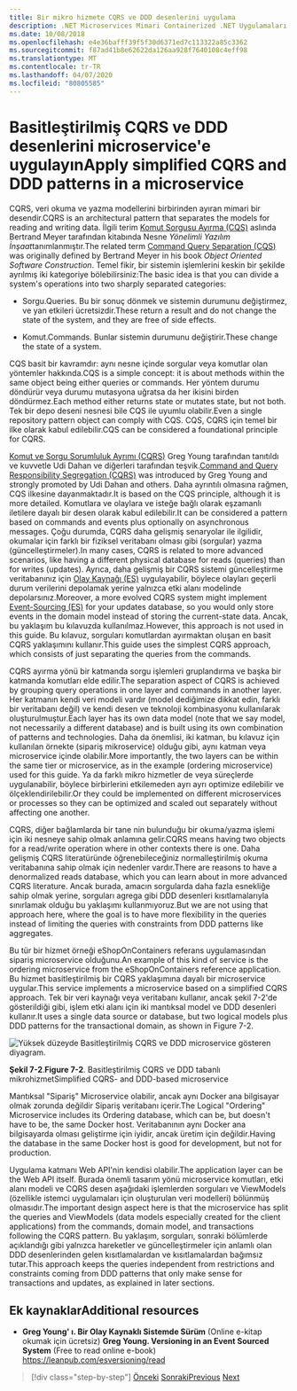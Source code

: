 ```yaml
---
title: Bir mikro hizmete CQRS ve DDD desenlerini uygulama
description: .NET Microservices Mimari Containerized .NET Uygulamaları için | CQRS ve DDD desenleri arasındaki genel ilişkiyi anlayın.
ms.date: 10/08/2018
ms.openlocfilehash: e4e36bafff39f5f30d6371ed7c113322a85c3362
ms.sourcegitcommit: f87ad41b8e62622da126aa928f7640108c4eff98
ms.translationtype: MT
ms.contentlocale: tr-TR
ms.lasthandoff: 04/07/2020
ms.locfileid: "80805585"
---
```

# <a name="apply-simplified-cqrs-and-ddd-patterns-in-a-microservice"></a><span data-ttu-id="13bbd-103">Basitleştirilmiş CQRS ve DDD desenlerini microservice'e uygulayın</span><span class="sxs-lookup"><span data-stu-id="13bbd-103">Apply simplified CQRS and DDD patterns in a microservice</span></span>

<span data-ttu-id="13bbd-104">CQRS, veri okuma ve yazma modellerini birbirinden ayıran mimari bir desendir.</span><span class="sxs-lookup"><span data-stu-id="13bbd-104">CQRS is an architectural pattern that separates the models for reading and writing data.</span></span> <span data-ttu-id="13bbd-105">İlgili terim [Komut Sorgusu Ayırma (CQS)](https://martinfowler.com/bliki/CommandQuerySeparation.html) aslında Bertrand Meyer tarafından kitabında Nesne *Yönelimli Yazılım İnşaat*tanımlanmıştır.</span><span class="sxs-lookup"><span data-stu-id="13bbd-105">The related term [Command Query Separation (CQS)](https://martinfowler.com/bliki/CommandQuerySeparation.html) was originally defined by Bertrand Meyer in his book *Object Oriented Software Construction*.</span></span> <span data-ttu-id="13bbd-106">Temel fikir, bir sistemin işlemlerini keskin bir şekilde ayrılmış iki kategoriye bölebilirsiniz:</span><span class="sxs-lookup"><span data-stu-id="13bbd-106">The basic idea is that you can divide a system's operations into two sharply separated categories:</span></span>

- <span data-ttu-id="13bbd-107">Sorgu.</span><span class="sxs-lookup"><span data-stu-id="13bbd-107">Queries.</span></span> <span data-ttu-id="13bbd-108">Bu bir sonuç dönmek ve sistemin durumunu değiştirmez, ve yan etkileri ücretsizdir.</span><span class="sxs-lookup"><span data-stu-id="13bbd-108">These return a result and do not change the state of the system, and they are free of side effects.</span></span>

- <span data-ttu-id="13bbd-109">Komut.</span><span class="sxs-lookup"><span data-stu-id="13bbd-109">Commands.</span></span> <span data-ttu-id="13bbd-110">Bunlar sistemin durumunu değiştirir.</span><span class="sxs-lookup"><span data-stu-id="13bbd-110">These change the state of a system.</span></span>

<span data-ttu-id="13bbd-111">CQS basit bir kavramdır: aynı nesne içinde sorgular veya komutlar olan yöntemler hakkında.</span><span class="sxs-lookup"><span data-stu-id="13bbd-111">CQS is a simple concept: it is about methods within the same object being either queries or commands.</span></span> <span data-ttu-id="13bbd-112">Her yöntem durumu döndürür veya durumu mutasyona uğratsa da her ikisini birden döndürmez.</span><span class="sxs-lookup"><span data-stu-id="13bbd-112">Each method either returns state or mutates state, but not both.</span></span> <span data-ttu-id="13bbd-113">Tek bir depo deseni nesnesi bile CQS ile uyumlu olabilir.</span><span class="sxs-lookup"><span data-stu-id="13bbd-113">Even a single repository pattern object can comply with CQS.</span></span> <span data-ttu-id="13bbd-114">CQS, CQRS için temel bir ilke olarak kabul edilebilir.</span><span class="sxs-lookup"><span data-stu-id="13bbd-114">CQS can be considered a foundational principle for CQRS.</span></span>

<span data-ttu-id="13bbd-115">[Komut ve Sorgu Sorumluluk Ayrımı (CQRS)](https://martinfowler.com/bliki/CQRS.html) Greg Young tarafından tanıtıldı ve kuvvetle Udi Dahan ve diğerleri tarafından teşvik.</span><span class="sxs-lookup"><span data-stu-id="13bbd-115">[Command and Query Responsibility Segregation (CQRS)](https://martinfowler.com/bliki/CQRS.html) was introduced by Greg Young and strongly promoted by Udi Dahan and others.</span></span> <span data-ttu-id="13bbd-116">Daha ayrıntılı olmasına rağmen, CQS ilkesine dayanmaktadır.</span><span class="sxs-lookup"><span data-stu-id="13bbd-116">It is based on the CQS principle, although it is more detailed.</span></span> <span data-ttu-id="13bbd-117">Komutlara ve olaylara ve isteğe bağlı olarak eşzamanlı iletilere dayalı bir desen olarak kabul edilebilir.</span><span class="sxs-lookup"><span data-stu-id="13bbd-117">It can be considered a pattern based on commands and events plus optionally on asynchronous messages.</span></span> <span data-ttu-id="13bbd-118">Çoğu durumda, CQRS daha gelişmiş senaryolar ile ilgilidir, okumalar için farklı bir fiziksel veritabanı olması gibi (sorgular) yazma (güncelleştirmeler).</span><span class="sxs-lookup"><span data-stu-id="13bbd-118">In many cases, CQRS is related to more advanced scenarios, like having a different physical database for reads (queries) than for writes (updates).</span></span> <span data-ttu-id="13bbd-119">Ayrıca, daha gelişmiş bir CQRS sistemi güncelleştirme veritabanınız için [Olay Kaynağı (ES)](https://martinfowler.com/eaaDev/EventSourcing.html) uygulayabilir, böylece olayları geçerli durum verilerini depolamak yerine yalnızca etki alanı modelinde depolarsınız.</span><span class="sxs-lookup"><span data-stu-id="13bbd-119">Moreover, a more evolved CQRS system might implement [Event-Sourcing (ES)](https://martinfowler.com/eaaDev/EventSourcing.html) for your updates database, so you would only store events in the domain model instead of storing the current-state data.</span></span> <span data-ttu-id="13bbd-120">Ancak, bu yaklaşım bu kılavuzda kullanılmaz.</span><span class="sxs-lookup"><span data-stu-id="13bbd-120">However, this approach is not used in this guide.</span></span> <span data-ttu-id="13bbd-121">Bu kılavuz, sorguları komutlardan ayırmaktan oluşan en basit CQRS yaklaşımını kullanır.</span><span class="sxs-lookup"><span data-stu-id="13bbd-121">This guide uses the simplest CQRS approach, which consists of just separating the queries from the commands.</span></span>

<span data-ttu-id="13bbd-122">CQRS ayırma yönü bir katmanda sorgu işlemleri gruplandırma ve başka bir katmanda komutları elde edilir.</span><span class="sxs-lookup"><span data-stu-id="13bbd-122">The separation aspect of CQRS is achieved by grouping query operations in one layer and commands in another layer.</span></span> <span data-ttu-id="13bbd-123">Her katmanın kendi veri modeli vardır (model dediğimize dikkat edin, farklı bir veritabanı değil) ve kendi desen ve teknoloji kombinasyonu kullanılarak oluşturulmuştur.</span><span class="sxs-lookup"><span data-stu-id="13bbd-123">Each layer has its own data model (note that we say model, not necessarily a different database) and is built using its own combination of patterns and technologies.</span></span> <span data-ttu-id="13bbd-124">Daha da önemlisi, iki katman, bu kılavuz için kullanılan örnekte (sipariş mikroservice) olduğu gibi, aynı katman veya microservice içinde olabilir.</span><span class="sxs-lookup"><span data-stu-id="13bbd-124">More importantly, the two layers can be within the same tier or microservice, as in the example (ordering microservice) used for this guide.</span></span> <span data-ttu-id="13bbd-125">Ya da farklı mikro hizmetler de veya süreçlerde uygulanabilir, böylece birbirlerini etkilemeden ayrı ayrı optimize edilebilir ve ölçeklendirilebilir.</span><span class="sxs-lookup"><span data-stu-id="13bbd-125">Or they could be implemented on different microservices or processes so they can be optimized and scaled out separately without affecting one another.</span></span>

<span data-ttu-id="13bbd-126">CQRS, diğer bağlamlarda bir tane nin bulunduğu bir okuma/yazma işlemi için iki nesneye sahip olmak anlamına gelir.</span><span class="sxs-lookup"><span data-stu-id="13bbd-126">CQRS means having two objects for a read/write operation where in other contexts there is one.</span></span> <span data-ttu-id="13bbd-127">Daha gelişmiş CQRS literatüründe öğrenebileceğiniz normalleştirilmiş okuma veritabanına sahip olmak için nedenler vardır.</span><span class="sxs-lookup"><span data-stu-id="13bbd-127">There are reasons to have a denormalized reads database, which you can learn about in more advanced CQRS literature.</span></span> <span data-ttu-id="13bbd-128">Ancak burada, amacın sorgularda daha fazla esnekliğe sahip olmak yerine, sorguları agrega gibi DDD desenleri kısıtlamalarıyla sınırlamak olduğu bu yaklaşımı kullanmıyoruz.</span><span class="sxs-lookup"><span data-stu-id="13bbd-128">But we are not using that approach here, where the goal is to have more flexibility in the queries instead of limiting the queries with constraints from DDD patterns like aggregates.</span></span>

<span data-ttu-id="13bbd-129">Bu tür bir hizmet örneği eShopOnContainers referans uygulamasından sipariş microservice olduğunu.</span><span class="sxs-lookup"><span data-stu-id="13bbd-129">An example of this kind of service is the ordering microservice from the eShopOnContainers reference application.</span></span> <span data-ttu-id="13bbd-130">Bu hizmet basitleştirilmiş bir CQRS yaklaşımına dayalı bir microservice uygular.</span><span class="sxs-lookup"><span data-stu-id="13bbd-130">This service implements a microservice based on a simplified CQRS approach.</span></span> <span data-ttu-id="13bbd-131">Tek bir veri kaynağı veya veritabanı kullanır, ancak şekil 7-2'de gösterildiği gibi, işlem etki alanı için iki mantıksal model ve DDD desenleri kullanır.</span><span class="sxs-lookup"><span data-stu-id="13bbd-131">It uses a single data source or database, but two logical models plus DDD patterns for the transactional domain, as shown in Figure 7-2.</span></span>

![Yüksek düzeyde Basitleştirilmiş CQRS ve DDD microservice gösteren diyagram.](./media/apply-simplified-microservice-cqrs-ddd-patterns/simplified-cqrs-ddd-microservice.png)

<span data-ttu-id="13bbd-133">**Şekil 7-2**.</span><span class="sxs-lookup"><span data-stu-id="13bbd-133">**Figure 7-2**.</span></span> <span data-ttu-id="13bbd-134">Basitleştirilmiş CQRS ve DDD tabanlı mikrohizmet</span><span class="sxs-lookup"><span data-stu-id="13bbd-134">Simplified CQRS- and DDD-based microservice</span></span>

<span data-ttu-id="13bbd-135">Mantıksal "Sipariş" Microservice olabilir, ancak aynı Docker ana bilgisayar olmak zorunda değildir Sipariş veritabanı içerir.</span><span class="sxs-lookup"><span data-stu-id="13bbd-135">The Logical "Ordering" Microservice includes its Ordering database, which can be, but doesn't have to be, the same Docker host.</span></span> <span data-ttu-id="13bbd-136">Veritabanının aynı Docker ana bilgisayarda olması geliştirme için iyidir, ancak üretim için değildir.</span><span class="sxs-lookup"><span data-stu-id="13bbd-136">Having the database in the same Docker host is good for development, but not for production.</span></span>

<span data-ttu-id="13bbd-137">Uygulama katmanı Web API'nin kendisi olabilir.</span><span class="sxs-lookup"><span data-stu-id="13bbd-137">The application layer can be the Web API itself.</span></span> <span data-ttu-id="13bbd-138">Burada önemli tasarım yönü microservice komutları, etki alanı modeli ve CQRS desen aşağıdaki işlemlerden sorguları ve ViewModels (özellikle istemci uygulamaları için oluşturulan veri modelleri) bölünmüş olmasıdır.</span><span class="sxs-lookup"><span data-stu-id="13bbd-138">The important design aspect here is that the microservice has split the queries and ViewModels (data models especially created for the client applications) from the commands, domain model, and transactions following the CQRS pattern.</span></span> <span data-ttu-id="13bbd-139">Bu yaklaşım, sorguları, sonraki bölümlerde açıklandığı gibi yalnızca hareketler ve güncelleştirmeler için anlamlı olan DDD desenlerinden gelen kısıtlamalardan ve kısıtlamalardan bağımsız tutar.</span><span class="sxs-lookup"><span data-stu-id="13bbd-139">This approach keeps the queries independent from restrictions and constraints coming from DDD patterns that only make sense for transactions and updates, as explained in later sections.</span></span>

## <a name="additional-resources"></a><span data-ttu-id="13bbd-140">Ek kaynaklar</span><span class="sxs-lookup"><span data-stu-id="13bbd-140">Additional resources</span></span>

- <span data-ttu-id="13bbd-141">**Greg Young' ı. Bir Olay Kaynaklı Sistemde Sürüm** (Online e-kitap okumak için ücretsiz) </span><span class="sxs-lookup"><span data-stu-id="13bbd-141">**Greg Young. Versioning in an Event Sourced System** (Free to read online e-book) </span></span>\
   <https://leanpub.com/esversioning/read>

>[!div class="step-by-step"]
><span data-ttu-id="13bbd-142">[Önceki](index.md)
>[Sonraki](eshoponcontainers-cqrs-ddd-microservice.md)</span><span class="sxs-lookup"><span data-stu-id="13bbd-142">[Previous](index.md)
[Next](eshoponcontainers-cqrs-ddd-microservice.md)</span></span>
